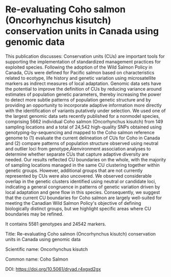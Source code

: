 # Re-evaluating Coho salmon (Oncorhynchus kisutch) conservation units in Canada using genomic data

This publication discusses: Conservation units (CUs) are important tools for supporting the implementation of standardized management practices for exploited species. Following the adoption of the Wild Salmon Policy in Canada, CUs were defined for Pacific salmon based on characteristics related to ecotype, life history and genetic variation using microsatellite markers as indirect measures of local adaptation. Genomic data sets have the potential to improve the definition of CUs by reducing variance around estimates of population genetic parameters, thereby increasing the power to detect more subtle patterns of population genetic structure and by providing an opportunity to incorporate adaptive information more directly with the identification of variants putatively under selection. We used one of the largest genomic data sets recently published for a nonmodel species, comprising 5662 individual Coho salmon (Oncorhynchus kisutch) from 149 sampling locations and a total of 24,542 high-quality SNPs obtained using genotyping-by-sequencing and mapped to the Coho salmon reference genome to (1) evaluate the current delineation of CUs for Coho in Canada and (2) compare patterns of population structure observed using neutral and outlier loci from genotype‚Äìenvironment association analyses to determine whether separate CUs that capture adaptive diversity are needed. Our results reflected CU boundaries on the whole, with the majority of sampling locations managed in the same CU clustering together within genetic groups. However, additional groups that are not currently represented by CUs were also uncovered. We observed considerable overlap in the genetic clusters identified using neutral or candidate loci, indicating a general congruence in patterns of genetic variation driven by local adaptation and gene flow in this species. Consequently, we suggest that the current CU boundaries for Coho salmon are largely well-suited for meeting the Canadian Wild Salmon Policy's objective of defining biologically distinct groups, but we highlight specific areas where CU boundaries may be refined.

It contains 5581 genotypes and 24542 markers.

Title: Re-evaluating Coho salmon (Oncorhynchus kisutch) conservation units in Canada using genomic data

Scientific name: Oncorhynchus kisutch

Common name: Coho Salmon

DOI: https://doi.org/10.5061/dryad.r4xgxd2gx


